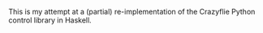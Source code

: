 This is my attempt at a (partial) re-implementation of the Crazyflie Python control library in Haskell.

